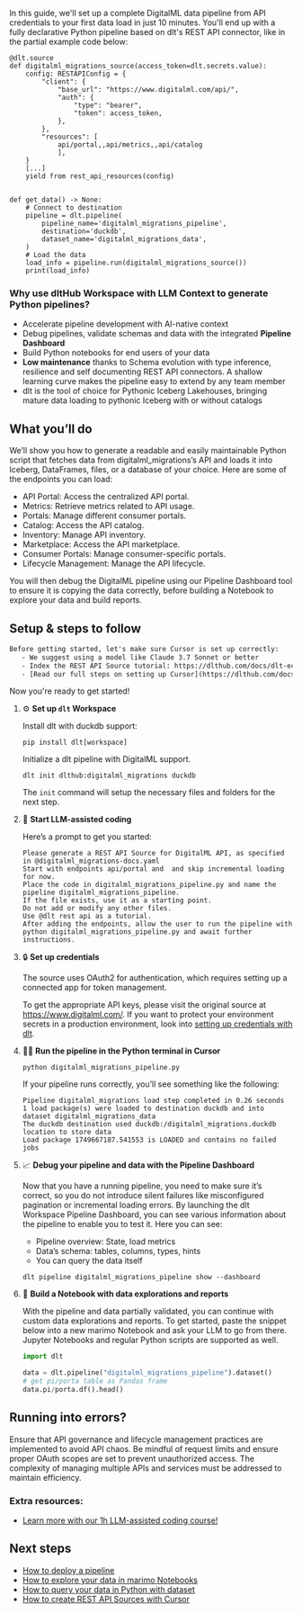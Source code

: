 In this guide, we'll set up a complete DigitalML data pipeline from API credentials to your first data load in just 10 minutes. You'll end up with a fully declarative Python pipeline based on dlt's REST API connector, like in the partial example code below:

```python-outcome
@dlt.source
def digitalml_migrations_source(access_token=dlt.secrets.value):
    config: RESTAPIConfig = {
        "client": {
            "base_url": "https://www.digitalml.com/api/",
            "auth": {
                "type": "bearer",
                "token": access_token,
            },
        },
        "resources": [
            api/portal,,api/metrics,,api/catalog
            ],
    }
    [...]
    yield from rest_api_resources(config)


def get_data() -> None:
    # Connect to destination
    pipeline = dlt.pipeline(
        pipeline_name='digitalml_migrations_pipeline',
        destination='duckdb',
        dataset_name='digitalml_migrations_data', 
    )
    # Load the data
    load_info = pipeline.run(digitalml_migrations_source())
    print(load_info) 
```

### Why use dltHub Workspace with LLM Context to generate Python pipelines?

- Accelerate pipeline development with AI-native context
- Debug pipelines, validate schemas and data with the integrated **Pipeline Dashboard**
- Build Python notebooks for end users of your data
- **Low maintenance** thanks to Schema evolution with type inference, resilience and self documenting REST API connectors. A shallow learning curve makes the pipeline easy to extend by any team member
- dlt is the tool of choice for Pythonic Iceberg Lakehouses, bringing mature data loading to pythonic Iceberg with or without catalogs

## What you’ll do

We’ll show you how to generate a readable and easily maintainable Python script that fetches data from digitalml_migrations’s API and loads it into Iceberg, DataFrames, files, or a database of your choice. Here are some of the endpoints you can load:

- API Portal: Access the centralized API portal.
- Metrics: Retrieve metrics related to API usage.
- Portals: Manage different consumer portals.
- Catalog: Access the API catalog.
- Inventory: Manage API inventory.
- Marketplace: Access the API marketplace.
- Consumer Portals: Manage consumer-specific portals.
- Lifecycle Management: Manage the API lifecycle.

You will then debug the DigitalML pipeline using our Pipeline Dashboard tool to ensure it is copying the data correctly, before building a Notebook to explore your data and build reports.

## Setup & steps to follow

```default
Before getting started, let's make sure Cursor is set up correctly:
   - We suggest using a model like Claude 3.7 Sonnet or better
   - Index the REST API Source tutorial: https://dlthub.com/docs/dlt-ecosystem/verified-sources/rest_api/ and add it to context as **@dlt rest api**
   - [Read our full steps on setting up Cursor](https://dlthub.com/docs/dlt-ecosystem/llm-tooling/cursor-restapi#23-configuring-cursor-with-documentation)
```

Now you're ready to get started!

1. ⚙️ **Set up `dlt` Workspace**
    
    Install dlt with duckdb support:
    ```shell
    pip install dlt[workspace]
    ```

    Initialize a dlt pipeline with DigitalML support.
    ```shell
    dlt init dlthub:digitalml_migrations duckdb
    ```

    The `init` command will setup the necessary files and folders for the next step.
    
2. 🤠 **Start LLM-assisted coding**
    
    Here’s a prompt to get you started:
    
    ```prompt
    Please generate a REST API Source for DigitalML API, as specified in @digitalml_migrations-docs.yaml 
    Start with endpoints api/portal and  and skip incremental loading for now. 
    Place the code in digitalml_migrations_pipeline.py and name the pipeline digitalml_migrations_pipeline. 
    If the file exists, use it as a starting point. 
    Do not add or modify any other files. 
    Use @dlt rest api as a tutorial. 
    After adding the endpoints, allow the user to run the pipeline with python digitalml_migrations_pipeline.py and await further instructions.
    ```

    
3. 🔒 **Set up credentials** 
    
    The source uses OAuth2 for authentication, which requires setting up a connected app for token management.
    
    To get the appropriate API keys, please visit the original source at https://www.digitalml.com/.
    If you want to protect your environment secrets in a production environment, look into [setting up credentials with dlt](https://dlthub.com/docs/walkthroughs/add_credentials).
    
4. 🏃‍♀️ **Run the pipeline in the Python terminal in Cursor**
    
    ```shell
    python digitalml_migrations_pipeline.py
    ```
    
    If your pipeline runs correctly, you’ll see something like the following:
    
    ```shell
    Pipeline digitalml_migrations load step completed in 0.26 seconds
    1 load package(s) were loaded to destination duckdb and into dataset digitalml_migrations_data
    The duckdb destination used duckdb:/digitalml_migrations.duckdb location to store data
    Load package 1749667187.541553 is LOADED and contains no failed jobs
    ```
    
5. 📈 **Debug your pipeline and data with the Pipeline Dashboard**

    Now that you have a running pipeline, you need to make sure it’s correct, so you do not introduce silent failures like misconfigured pagination or incremental loading errors. By launching the dlt Workspace Pipeline Dashboard, you can see various information about the pipeline to enable you to test it. Here you can see:
    - Pipeline overview: State, load metrics
    - Data’s schema: tables, columns, types, hints
    - You can query the data itself
    
    ```shell
    dlt pipeline digitalml_migrations_pipeline show --dashboard
    ```
    
6. 🐍 **Build a Notebook with data explorations and reports**

    With the pipeline and data partially validated, you can continue with custom data explorations and reports. To get started, paste the snippet below into a new marimo Notebook and ask your LLM to go from there. Jupyter Notebooks and regular Python scripts are supported as well.

    
    ```python
    import dlt

   data = dlt.pipeline("digitalml_migrations_pipeline").dataset()
   # get pi/porta table as Pandas frame
   data.pi/porta.df().head()
    ```

## Running into errors?

Ensure that API governance and lifecycle management practices are implemented to avoid API chaos. Be mindful of request limits and ensure proper OAuth scopes are set to prevent unauthorized access. The complexity of managing multiple APIs and services must be addressed to maintain efficiency.

### Extra resources:

- [Learn more with our 1h LLM-assisted coding course!](https://www.youtube.com/watch?v=GGid70rnJuM)

## Next steps

- [How to deploy a pipeline](https://dlthub.com/docs/walkthroughs/deploy-a-pipeline)
- [How to explore your data in marimo Notebooks](https://dlthub.com/docs/general-usage/dataset-access/marimo)
- [How to query your data in Python with dataset](https://dlthub.com/docs/general-usage/dataset-access/dataset)
- [How to create REST API Sources with Cursor](https://dlthub.com/docs/dlt-ecosystem/llm-tooling/cursor-restapi)